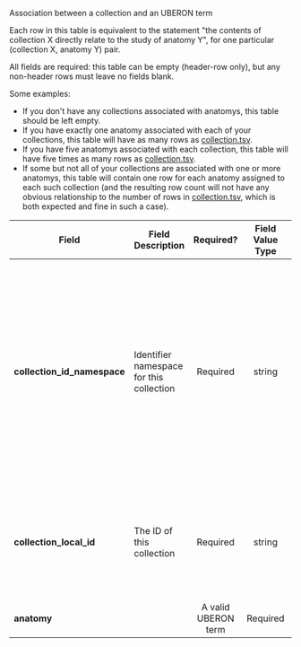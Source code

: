 Association between a collection and an UBERON term

Each row in this table is equivalent to the statement "the contents of collection X directly relate to the study of anatomy Y", for one particular (collection X, anatomy Y) pair.

All fields are required: this table can be empty (header-row only), but any non-header rows must leave no fields blank.

Some examples:   
- If you don't have any collections associated with anatomys, this table should be left empty.
- If you have exactly one anatomy associated with each of your collections, this table will have as many rows as [collection.tsv](./TableInfo:-collection.tsv).
- If you have five anatomys associated with each collection, this table will have five times as many rows as [collection.tsv](./TableInfo:-collection.tsv).
- If some but not all of your collections are associated with one or more anatomys, this table will contain one row for each anatomy assigned to each such collection (and the resulting row count will not have any obvious relationship to the number of rows in [collection.tsv](./TableInfo:-collection.tsv), which is both expected and fine in such a case).


Field | Field Description | Required? | Field Value Type | Extra Info 
------|-------------------|:-----------:|:-------------:|------------
**collection_id_namespace** | Identifier namespace for this collection  | Required | string | This will be the value of `id_namespace` in the row in [collection.tsv](./TableInfo:-collection.tsv) corresponding to the collection referenced in this row. If your program has not registered multiple CFDE identifier namespaces, this will be exactly the same value for all rows.
**collection_local_id** | The ID of this collection | Required | string | This will be the value of `local_id` in the row in [collection.tsv](./TableInfo:-collection.tsv) corresponding to the collection referenced in this row.
**anatomy** | | A valid UBERON term | Required |  string | [UBERON lookup service](https://www.ebi.ac.uk/ols/ontologies/uberon) <br/> Example: `UBERON:0006956`